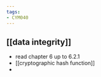 ```yaml
---
tags: 
- CYM040
---
```

## [[data integrity]]
- read chapter 6 up to 6.2.1
- [[cryptographic hash function]]
- 